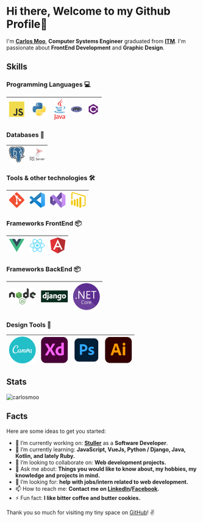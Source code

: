 # Hi there, Welcome to my Github Profile👋

I'm **[Carlos Moo](https://www.linkedin.com/in/carlos-ivan-moo-barrera/)**, **Computer Systems Engineer** graduated from **[ITM](https://www.itmerida.mx/)**. I'm passionate about **FrontEnd Development** and **Graphic Design**.

## Skills

### Programming Languages :computer:

| [<img src="assets/javascript.png" title="js" alt="js" width="40">](https://developer.mozilla.org/en-US/docs/Web/JavaScript) | [<img src="assets/python.png" title="python" alt="python" width="50">](https://www.python.org/) | [<img src="assets/java.png" title="java" alt="java" width="30">](https://www.java.com/es/) | [<img src="assets/PHP.png" title="php" alt="php" width="30">](https://www.php.net/) | [<img src="assets/C-Sharp.png" title="c-sharp" alt="c-sharp" width="30">](https://docs.microsoft.com/es-es/dotnet/csharp/) |
| --------------------------------------------------------------------------------------------------------------------------- | ----------------------------------------------------------------------------------------------- | -------------------------------------------------------------------------------------- | -------------------------------------------------------------------------------------- | -------------------------------------------------------------------------------------- |

### Databases :floppy_disk:

| [<img src="assets/postgres.svg" title="postgres" alt="postgres" width="40">](https://www.postgresql.org/) | [<img src="assets/SQL-Server.png" title="sqlserver" alt="sqlserver" width="40">](https://www.microsoft.com/en-us/sql-server) |
| --------------------------------------------------------------------------------------------------------------------------- | --------------------------------------------------------------------------------------------------------------------------- |

### Tools & other technologies :hammer_and_wrench:

| [<img src="assets/git.png" title="git" alt="git" width="40">](https://git-scm.com/) | [<img src="assets/vscode.png" title="vscode" alt="vscode" width="40">](https://code.visualstudio.com/) | [<img src="assets/VS-Code-2022-2.png" title="vs2022" alt="vs2022" width="40">](https://visualstudio.microsoft.com/es/vs/) | [<img src="assets/Power-Bi.png" title="powerbi" alt="powerbi" width="40">](https://powerbi.microsoft.com/es-es/) |
| --------------------------------------------------------------------------------------------------------------------------- | ----------------------------------------------------------------------------------------------- | ----------------------------------------------------------------------------------------------- | ----------------------------------------------------------------------------------------------- |

### Frameworks FrontEnd :package:

| [<img src="assets/vue.png" title="vue" alt="vue" width="40">](https://vuejs.org/) | [<img src="assets/react.png" title="react" alt="react" width="40">](https://es.reactjs.org/) | [<img src="assets/Angular.png" title="angular" alt="angular" width="40">](https://angular.io/) | 
| --------------------------------------------------------------------------------------------------------------------------- | ----------------------------------------------------------------------------------------------- | ----------------------------------------------------------------------------------------------- |

### Frameworks BackEnd :package:

| [<img src="assets/nodejs.png" title="node" alt="node" width="70">](https://nodejs.org/es/) | [<img src="assets/django.png" title="django" alt="django" width="70">](https://www.djangoproject.com/) | [<img src="assets/NET-Core.png" title="netcore" alt="netcore" width="70">](https://dotnet.microsoft.com/en-us/) |
| --------------------------------------------------------------------------------------------------------------------------- | ----------------------------------------------------------------------------------------------- | ----------------------------------------------------------------------------------------------- |

### Design Tools :art:

| [<img src="assets/canva.png" title="canva" alt="canva" width="70">](https://www.canva.com/) | [<img src="assets/adobexd.png" title="adobexd" alt="adobexd" width="70">](https://www.adobe.com/mx/products/xd.html) | [<img src="assets/photoshop.png" title="photoshop" alt="photoshop" width="70">](https://www.adobe.com/mx/products/photoshop.html) | [<img src="assets/Illustrator.png" title="illustrator" alt="illustrator" width="70">](https://www.adobe.com/mx/products/illustrator.html) | 
| ----------------------------------------------------------------------------------- | -------------------------------------------------------------------------- | ----------------------------------------------------------------------------------------------- | ------------------------------------------------------------------------------------------- |

## Stats

<p><img align="center" src="https://github-readme-stats.vercel.app/api/top-langs?username=CarlosMoo&show_icons=true&locale=en&layout=compact" alt="carlosmoo"/></p>

## Facts

Here are some ideas to get you started:

- 🔭 I’m currently working on: **[Stuller](https://www.stuller.com/)** as a **Software Developer**.
- 🌱 I’m currently learning: **JavaScript, VueJs, Python / Django, Java, Kotlin, and lately Ruby.**
- 👯 I’m looking to collaborate on: **Web development projects.**
- 💬 Ask me about: **Things you would like to know about, my hobbies, my knowledge and projects in mind.**
- 🤔 I’m looking for: **help with jobs/intern related to web development.**
- 📫 How to reach me: **Contact me on [LinkedIn](https://www.linkedin.com/in/carlos-ivan-moo-barrera/)/[Facebook](https://www.facebook.com/carlosivan.mb/).**
- ⚡ Fun fact: **I like bitter coffee and butter cookies.**


Thank you so much for visiting my tiny space on [GitHub](https://github.com/carlosmoo)! :v:
